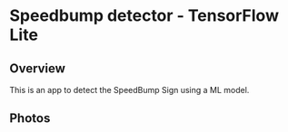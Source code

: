 # Speedbump detector - TensorFlow Lite

## Overview
This is an app to detect the SpeedBump Sign using a ML model.

## Photos


